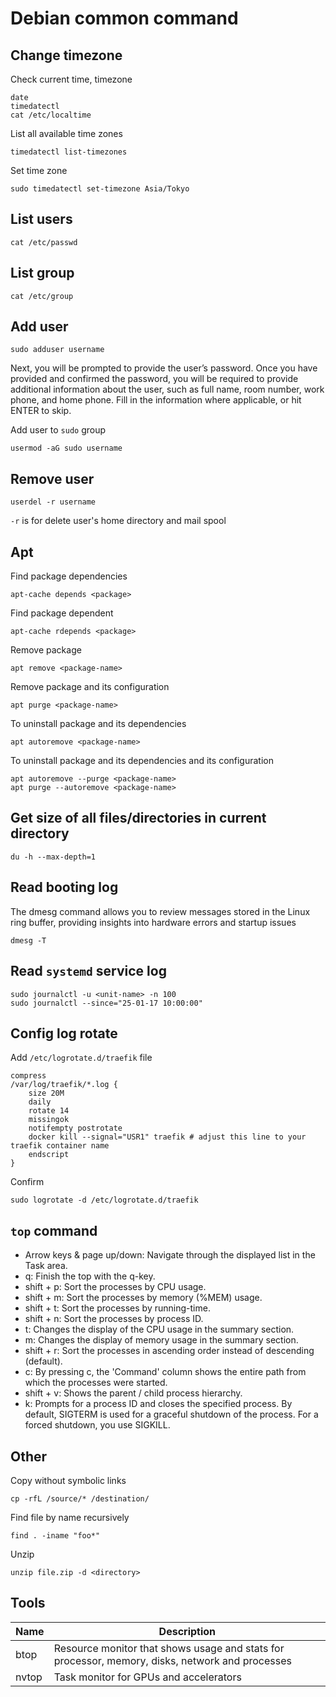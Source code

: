 # Debian common command

## Change timezone
Check current time, timezone
```
date
timedatectl
cat /etc/localtime
```
List all available time zones
```
timedatectl list-timezones
```
Set time zone
```
sudo timedatectl set-timezone Asia/Tokyo
```
## List users
```
cat /etc/passwd
```
## List group
```
cat /etc/group
```

## Add user

    sudo adduser username
Next, you will be prompted to provide the user’s password. Once you have provided and confirmed the password, you will be required to provide additional information about the user, such as full name, room number, work phone, and home phone. Fill in the information where applicable, or hit ENTER to skip.

Add user to `sudo` group

    usermod -aG sudo username

## Remove user

    userdel -r username

`-r` is for delete user's home directory and mail spool

## Apt

Find package dependencies

    apt-cache depends <package>

Find package dependent

    apt-cache rdepends <package>

Remove package

    apt remove <package-name>

Remove package and its configuration

    apt purge <package-name>

To uninstall package and its dependencies

    apt autoremove <package-name>

To uninstall package and its dependencies and its configuration

    apt autoremove --purge <package-name>
    apt purge --autoremove <package-name>
## Get size of all files/directories in current directory

    du -h --max-depth=1

## Read booting log
The dmesg command allows you to review messages stored in the Linux ring buffer, providing insights into hardware errors and startup issues

    dmesg -T

## Read `systemd` service log

    sudo journalctl -u <unit-name> -n 100
    sudo journalctl --since="25-01-17 10:00:00"

## Config log rotate
Add `/etc/logrotate.d/traefik` file

    compress
    /var/log/traefik/*.log {
        size 20M
        daily
        rotate 14
        missingok
        notifempty postrotate
        docker kill --signal="USR1" traefik # adjust this line to your traefik container name
        endscript
    }

Confirm

    sudo logrotate -d /etc/logrotate.d/traefik

## `top` command

- Arrow keys & page up/down: Navigate through the displayed list in the Task area.
- q: Finish the top with the q-key.
- shift + p: Sort the processes by CPU usage.
- shift + m: Sort the processes by memory (%MEM) usage.
- shift + t: Sort the processes by running-time.
- shift + n: Sort the processes by process ID.
- t: Changes the display of the CPU usage in the summary section.
- m: Changes the display of memory usage in the summary section.
- shift + r: Sort the processes in ascending order instead of descending (default).
- c: By pressing c, the 'Command' column shows the entire path from which the processes were started.
- shift + v: Shows the parent / child process hierarchy.
- k: Prompts for a process ID and closes the specified process. By default, SIGTERM is used for a graceful shutdown of the process. For a forced shutdown, you use SIGKILL.

## Other
Copy without symbolic links

    cp -rfL /source/* /destination/

Find file by name recursively

    find . -iname "foo*"

Unzip

    unzip file.zip -d <directory>
## Tools
| Name  | Description                                                                                     |
| ----- | ----------------------------------------------------------------------------------------------- |
| btop  | Resource monitor that shows usage and stats for processor, memory, disks, network and processes |
| nvtop | Task monitor for GPUs and accelerators                                                          |